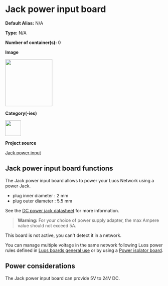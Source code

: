 # Jack power input board

<div className="cust_sheet" markdown="1">
<p className="cust_sheet-title" markdown="1"><strong>Default Alias:</strong> N/A</p>
<p className="cust_sheet-title" markdown="1"><strong>Type:</strong> N/A</p>
<p className="cust_sheet-title" markdown="1"><strong>Number of container(s):</strong> 0</p>
<p className="cust_sheet-title" markdown="1"><strong>Image</strong></p>
<p className="cust_indent" markdown="1"><img height="150" src="/img/jack-power-input-container.png" alt="" /></p>
<p className="cust_sheet-title" markdown="1"><strong>Category(-ies)</strong></p>
<p className="cust_indent" markdown="1">
<img height="50" src="/img/sticker-power.png" title="Power" alt="" />
</p>
<p className="cust_sheet-title" markdown="1"><strong>Project source </strong></p>
<a className="github-button" data-size="large" aria-label="Star Luos-io/Luos on GitHub" href="https://github.com/Luos-io/Examples/tree/master/Hardware/wiring_and_power/Jack_power_input" target="_blank">Jack power input</a>
</div>

## Jack power input board functions

The Jack power input board allows to power your Luos Network using a power Jack.

- plug inner diameter : 2 mm
- plug outer diameter : 5.5 mm

See the <a href="https://datasheet.octopart.com/694106301002-W%C3%BCrth-Elektronik-datasheet-111088219.pdf" target="_blank">DC power jack datasheet</a> for more information.

> **Warning:** For your choice of power supply adapter, the max Ampere value should not exceed 5A.

This board is not active, you can't detect it in a network.

You can manage multiple voltage in the same network following Luos power rules defined in [Luos boards general use](../electronic-use.md) or by using a [Power isolator board](./power-isolator.md).

## Power considerations

The Jack power input board can provide 5V to 24V DC.
